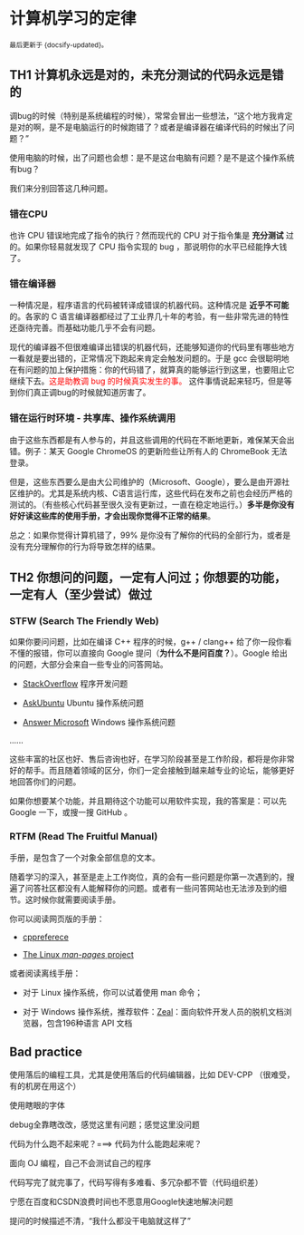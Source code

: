 # 计算机学习的定律

<small>最后更新于 {docsify-updated}。</small>

## TH1 计算机永远是对的，未充分测试的代码永远是错的

调bug的时候（特别是系统编程的时候），常常会冒出一些想法，“这个地方我肯定是对的啊，是不是电脑运行的时候跑错了？或者是编译器在编译代码的时候出了问题？”

使用电脑的时候，出了问题也会想：是不是这台电脑有问题？是不是这个操作系统有bug？

我们来分别回答这几种问题。

### 错在CPU

也许 CPU 错误地完成了指令的执行？然而现代的 CPU 对于指令集是 **充分测试** 过的。如果你轻易就发现了 CPU 指令实现的 bug ，那说明你的水平已经能挣大钱了。

### 错在编译器

一种情况是，程序语言的代码被转译成错误的机器代码。这种情况是 **近乎不可能** 的。各家的 C 语言编译器都经过了工业界几十年的考验，有一些非常先进的特性还亟待完善。而基础功能几乎不会有问题。

现代的编译器不但很难编译出错误的机器代码，还能够知道你的代码里有哪些地方一看就是要出错的，正常情况下跑起来肯定会触发问题的。于是 gcc 会很聪明地在有问题的加上保护措施：你的代码错了，就算真的能够运行到这里，也要阻止它继续下去。<font color="red">这是助教调 bug 的时候真实发生的事。</font> 这件事情说起来轻巧，但是等到你们真正调bug的时候就知道厉害了。

### 错在运行时环境 - 共享库、操作系统调用

由于这些东西都是有人参与的，并且这些调用的代码在不断地更新，难保某天会出错。例子：某天 Google ChromeOS 的更新险些让所有人的 ChromeBook 无法登录。

但是，这些东西要么是由大公司维护的（Microsoft、Google），要么是由开源社区维护的。尤其是系统内核、C语言运行库，这些代码在发布之前也会经历严格的测试的。（有些核心代码甚至很久没有更新过，一直在稳定地运行。）**多半是你没有好好读这些库的使用手册，才会出现你觉得不正常的结果**。


总之：如果你觉得计算机错了，99% 是你没有了解你的代码的全部行为，或者是没有充分理解你的行为将导致怎样的结果。

## TH2 你想问的问题，一定有人问过；你想要的功能，一定有人（至少尝试）做过

### STFW (Search The Friendly Web)

如果你要问问题，比如在编译 C++ 程序的时候，g++ / clang++ 给了你一段你看不懂的报错，你可以直接向 Google 提问（**为什么不是问百度？**）。Google 给出的问题，大部分会来自一些专业的问答网站。

- [StackOverflow](https://stackoverflow.com) 程序开发问题

- [AskUbuntu](https://askubuntu.com) Ubuntu 操作系统问题

- [Answer Microsoft](https://answers.microsoft.com/zh-hans) Windows 操作系统问题

......

这些丰富的社区也好、售后咨询也好，在学习阶段甚至是工作阶段，都将是你非常好的帮手。而且随着领域的区分，你们一定会接触到越来越专业的论坛，能够更好地回答你们的问题。

如果你想要某个功能，并且期待这个功能可以用软件实现，我的答案是：可以先 Google 一下，或搜一搜 GitHub 。

### RTFM (Read The Fruitful Manual)

手册，是包含了一个对象全部信息的文本。

随着学习的深入，甚至是走上工作岗位，真的会有一些问题是你第一次遇到的，搜遍了问答社区都没有人能解释你的问题。或者有一些问答网站也无法涉及到的细节。这时候你就需要阅读手册。

你可以阅读网页版的手册：

- [cppreferece](https://en.cppreference.com/w/)

- [The Linux *man-pages* project](https://www.kernel.org/doc/man-pages)

或者阅读离线手册：

- 对于 Linux 操作系统，你可以试着使用 man 命令；

- 对于 Windows 操作系统，推荐软件：[Zeal](https://zealdocs.org/)：面向软件开发人员的脱机文档浏览器，包含196种语言 API 文档



## Bad practice

使用落后的编程工具，尤其是使用落后的代码编辑器，比如 DEV-CPP （很难受，有的机房在用这个）

使用瞎眼的字体

debug全靠瞎改改，感觉这里有问题；感觉这里没问题

代码为什么跑不起来呢？===> 代码为什么能跑起来呢？

面向 OJ 编程，自己不会测试自己的程序

代码写完了就完事了，代码写得有多难看、多冗杂都不管（代码组织差）

宁愿在百度和CSDN浪费时间也不愿意用Google快速地解决问题

提问的时候描述不清，“我什么都没干电脑就这样了”
